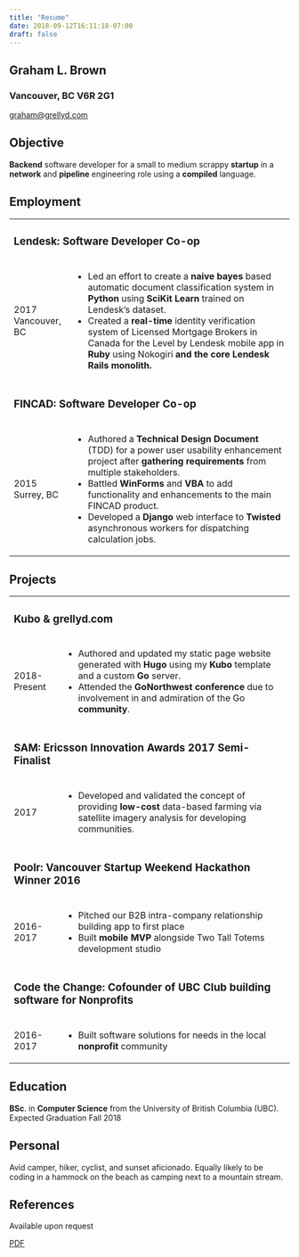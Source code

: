 ```yaml
---
title: "Resume"
date: 2018-09-12T16:11:18-07:00
draft: false
---
```



## Graham L. Brown
### Vancouver, BC V6R 2G1
[graham@grellyd.com](graham@grellyd.com)


## Objective
<b>Backend</b> software developer for a small to medium scrappy <b>startup</b> in a <b>network</b> and <b>pipeline</b> engineering role using a <b>compiled</b> language.

## Employment

<table> 
<tr><td colspan=2><h3>Lendesk: Software Developer Co-op</h3></td></tr>
<tr><td>2017<br>Vancouver, BC</td>
<td><ul>
<li>Led an effort to create a <b>naive bayes</b> based automatic document
classification system in <b>Python</b> using <b>SciKit Learn</b> trained on
Lendesk’s dataset. </li>
<li>Created a <b>real-time</b> identity verification system of Licensed Mortgage
Brokers in Canada for the Level by Lendesk mobile app in <b>Ruby</b> using
Nokogiri<b> and the core Lendesk <b>Rails</b> monolith.</li>
</ul>
</td></tr>

<tr><td colspan=2><h3>FINCAD: Software Developer Co-op</h3></td></tr>
<tr><td>2015<br>Surrey, BC</td>
<td><ul>
<li>Authored a <b>Technical Design Document</b> (TDD) for a power user
usability enhancement project after <b>gathering requirements</b> from
multiple stakeholders. </li>
<li>Battled <b>WinForms</b> and <b>VBA</b> to add functionality and enhancements to
the main FINCAD product.</li>
<li>Developed a <b>Django</b> web interface to <b>Twisted</b> asynchronous workers
for dispatching calculation jobs.</li>
</ul>
</td></tr>
</table>

## Projects

<table>
<tr><td colspan=2><h3>Kubo & grellyd.com</h3></td></tr>
<tr><td>2018-Present</td>
<td>
<ul>
<li>Authored and updated my static page website generated with <b>Hugo</b>
using my <b>Kubo</b> template and a custom <b>Go</b> server.</li>
<li>Attended the <b>GoNorthwest conference </b>due to involvement in and
admiration of the Go <b>community</b>.</td></li>
</ul>
</tr>
<tr><td colspan=2><h3>SAM: Ericsson Innovation Awards 2017 Semi-Finalist</h3></td></tr>
<tr>
<td>2017</td>
<td>
<ul>
<li>Developed and validated the concept of providing <b>low-cost</b> data-based
farming via satellite imagery analysis for developing communities.</li> 
</ul>
</td>
</tr>
<tr><td colspan=2><h3>Poolr: Vancouver Startup Weekend Hackathon Winner 2016</h3></td></tr>
<tr>
<td>2016-2017</td>
<td> 
<ul>
<li>Pitched our B2B intra-company relationship building app to first place</li>
<li>Built <b>mobile</b> <b>MVP</b> alongside Two Tall Totems development studio</li>
</ul>
</td>
</tr>
<tr><td colspan=2><h3>Code the Change: Cofounder of UBC Club building software for Nonprofits</h3></td></tr>
<tr>
<td>2016-2017</td>
<td>
<ul>
<li>Built software solutions for needs in the local <b>nonprofit</b> community</li>
</ul>
</td></tr></table>


## Education

<b>BSc</b>. in <b>Computer Science</b> from the University of British Columbia (UBC).
Expected Graduation Fall 2018

## Personal

Avid camper, hiker, cyclist, and sunset aficionado. Equally likely to be coding
in a hammock on the beach as camping next to a mountain stream.

## References

Available upon request


[PDF](https://s3-us-west-2.amazonaws.com/grellyddotcom-public/resume_sept_12th_2018.pdf)
